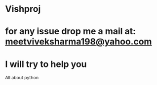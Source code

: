 # Vishproj
# for any issue drop me a mail at: meetviveksharma198@yahoo.com
# I will try to help you
All about python
